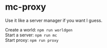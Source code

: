 # mc-proxy

Use it like a server manager if you want I guess.

Create a world: `npm run worldgen`<br />
Start a server: `npm run mc`<br />
Start proxy: `npm run proxy`<br />
